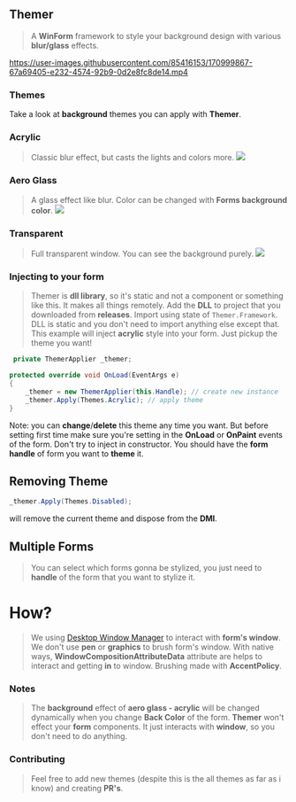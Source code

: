 ## Themer
> A **WinForm** framework to style your background design with various **blur/glass** effects.

https://user-images.githubusercontent.com/85416153/170999867-67a69405-e232-4574-92b9-0d2e8fc8de14.mp4

### Themes
Take a look at **background** themes you can apply with **Themer**.

### Acrylic
> Classic blur effect, but casts the lights and colors more.
![](https://media.discordapp.net/attachments/977582992014856273/980579146075893810/unknown.png)
### Aero Glass
> A glass effect like blur. Color can be changed with **Forms background color**.
![](https://media.discordapp.net/attachments/977582992014856273/980578913187156008/unknown.png)
### Transparent
> Full transparent window. You can see the background purely.
![](https://media.discordapp.net/attachments/977582992014856273/980580156945100800/unknown.png)

### Injecting to your form
> Themer is **dll library**, so it's static and not a component or something like this. It makes all things remotely.
> Add the **DLL** to project that you downloaded from **releases**. Import using state of `Themer.Framework`. DLL is static and you don't need to import anything else except that.
> This example will inject **acrylic** style into your form. Just pickup the theme you want!
```csharp
 private ThemerApplier _themer;

protected override void OnLoad(EventArgs e)
{
	_themer = new ThemerApplier(this.Handle); // create new instance
	_themer.Apply(Themes.Acrylic); // apply theme
}
```
Note: you can **change**/**delete** this theme any time you want. But before setting first time make sure you're setting in the **OnLoad** or **OnPaint** events of the form. Don't try to inject in constructor. 
You should have the **form handle** of form you want to **theme** it. 

## Removing Theme
```csharp
_themer.Apply(Themes.Disabled);
```
will remove the current theme and dispose from the **DMI**.

## Multiple Forms
> You can select which forms gonna be stylized, you just need to **handle** of the form that you want to stylize it.

# How?
> We using [Desktop Window Manager](https://docs.microsoft.com/en-us/windows/win32/dwm/reference) to interact with **form's window**. We don't use **pen** or **graphics** to brush form's window. With native ways, **WindowCompositionAttributeData** attribute are helps to interact and getting **in** to window. Brushing made with **AccentPolicy**.

### Notes
> The **background** effect of **aero glass - acrylic** will be changed dynamically when you change **Back Color** of the form.
> **Themer** won't effect your **form** components. It just interacts with **window**, so you don't need to do anything.

### Contributing
> Feel free to add new themes (despite this is the all themes as far as i know) and creating **PR's**. 

